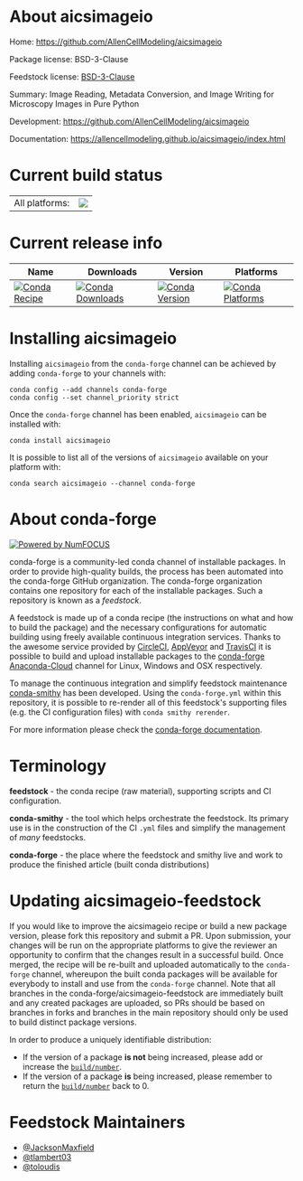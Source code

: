 About aicsimageio
=================

Home: https://github.com/AllenCellModeling/aicsimageio

Package license: BSD-3-Clause

Feedstock license: [BSD-3-Clause](https://github.com/conda-forge/aicsimageio-feedstock/blob/master/LICENSE.txt)

Summary: Image Reading, Metadata Conversion, and Image Writing for Microscopy Images in Pure Python

Development: https://github.com/AllenCellModeling/aicsimageio

Documentation: https://allencellmodeling.github.io/aicsimageio/index.html

Current build status
====================


<table><tr><td>All platforms:</td>
    <td>
      <a href="https://dev.azure.com/conda-forge/feedstock-builds/_build/latest?definitionId=13944&branchName=master">
        <img src="https://dev.azure.com/conda-forge/feedstock-builds/_apis/build/status/aicsimageio-feedstock?branchName=master">
      </a>
    </td>
  </tr>
</table>

Current release info
====================

| Name | Downloads | Version | Platforms |
| --- | --- | --- | --- |
| [![Conda Recipe](https://img.shields.io/badge/recipe-aicsimageio-green.svg)](https://anaconda.org/conda-forge/aicsimageio) | [![Conda Downloads](https://img.shields.io/conda/dn/conda-forge/aicsimageio.svg)](https://anaconda.org/conda-forge/aicsimageio) | [![Conda Version](https://img.shields.io/conda/vn/conda-forge/aicsimageio.svg)](https://anaconda.org/conda-forge/aicsimageio) | [![Conda Platforms](https://img.shields.io/conda/pn/conda-forge/aicsimageio.svg)](https://anaconda.org/conda-forge/aicsimageio) |

Installing aicsimageio
======================

Installing `aicsimageio` from the `conda-forge` channel can be achieved by adding `conda-forge` to your channels with:

```
conda config --add channels conda-forge
conda config --set channel_priority strict
```

Once the `conda-forge` channel has been enabled, `aicsimageio` can be installed with:

```
conda install aicsimageio
```

It is possible to list all of the versions of `aicsimageio` available on your platform with:

```
conda search aicsimageio --channel conda-forge
```


About conda-forge
=================

[![Powered by
NumFOCUS](https://img.shields.io/badge/powered%20by-NumFOCUS-orange.svg?style=flat&colorA=E1523D&colorB=007D8A)](https://numfocus.org)

conda-forge is a community-led conda channel of installable packages.
In order to provide high-quality builds, the process has been automated into the
conda-forge GitHub organization. The conda-forge organization contains one repository
for each of the installable packages. Such a repository is known as a *feedstock*.

A feedstock is made up of a conda recipe (the instructions on what and how to build
the package) and the necessary configurations for automatic building using freely
available continuous integration services. Thanks to the awesome service provided by
[CircleCI](https://circleci.com/), [AppVeyor](https://www.appveyor.com/)
and [TravisCI](https://travis-ci.com/) it is possible to build and upload installable
packages to the [conda-forge](https://anaconda.org/conda-forge)
[Anaconda-Cloud](https://anaconda.org/) channel for Linux, Windows and OSX respectively.

To manage the continuous integration and simplify feedstock maintenance
[conda-smithy](https://github.com/conda-forge/conda-smithy) has been developed.
Using the ``conda-forge.yml`` within this repository, it is possible to re-render all of
this feedstock's supporting files (e.g. the CI configuration files) with ``conda smithy rerender``.

For more information please check the [conda-forge documentation](https://conda-forge.org/docs/).

Terminology
===========

**feedstock** - the conda recipe (raw material), supporting scripts and CI configuration.

**conda-smithy** - the tool which helps orchestrate the feedstock.
                   Its primary use is in the construction of the CI ``.yml`` files
                   and simplify the management of *many* feedstocks.

**conda-forge** - the place where the feedstock and smithy live and work to
                  produce the finished article (built conda distributions)


Updating aicsimageio-feedstock
==============================

If you would like to improve the aicsimageio recipe or build a new
package version, please fork this repository and submit a PR. Upon submission,
your changes will be run on the appropriate platforms to give the reviewer an
opportunity to confirm that the changes result in a successful build. Once
merged, the recipe will be re-built and uploaded automatically to the
`conda-forge` channel, whereupon the built conda packages will be available for
everybody to install and use from the `conda-forge` channel.
Note that all branches in the conda-forge/aicsimageio-feedstock are
immediately built and any created packages are uploaded, so PRs should be based
on branches in forks and branches in the main repository should only be used to
build distinct package versions.

In order to produce a uniquely identifiable distribution:
 * If the version of a package **is not** being increased, please add or increase
   the [``build/number``](https://docs.conda.io/projects/conda-build/en/latest/resources/define-metadata.html#build-number-and-string).
 * If the version of a package **is** being increased, please remember to return
   the [``build/number``](https://docs.conda.io/projects/conda-build/en/latest/resources/define-metadata.html#build-number-and-string)
   back to 0.

Feedstock Maintainers
=====================

* [@JacksonMaxfield](https://github.com/JacksonMaxfield/)
* [@tlambert03](https://github.com/tlambert03/)
* [@toloudis](https://github.com/toloudis/)

